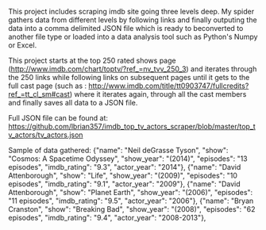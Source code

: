 This project includes scraping imdb site going three levels deep. My spider gathers data from different levels by following links and finally outputing the data into a comma delimited JSON file which is ready to beconverted to another file type or loaded into a data analysis tool such as Python's Numpy or Excel.

This project starts at the top 250 rated shows page (http://www.imdb.com/chart/toptv/?ref_=nv_tvv_250_3) and iterates through the 250 links while following links on subsequent pages until it gets to the full cast page (such as : http://www.imdb.com/title/tt0903747/fullcredits?ref_=tt_cl_sm#cast) where it iterates again, through all the cast members and finally saves all data to a JSON file. 

Full JSON file can be found at:
https://github.com/lbrian357/imdb_top_tv_actors_scraper/blob/master/top_tv_actors/tv_actors.json

Sample of data gathered: 
{"name": "Neil deGrasse Tyson", "show": "Cosmos: A Spacetime Odyssey", "show_year": "(2014)", "episodes": "13 episodes", "imdb_rating": "9.3", "actor_year": "2014"},
{"name": "David Attenborough", "show": "Life", "show_year": "(2009)", "episodes": "10 episodes", "imdb_rating": "9.1", "actor_year": "2009"},
{"name": "David Attenborough", "show": "Planet Earth", "show_year": "(2006)", "episodes": "11 episodes", "imdb_rating": "9.5", "actor_year": "2006"},
{"name": "Bryan Cranston", "show": "Breaking Bad", "show_year": "(2008)", "episodes": "62 episodes", "imdb_rating": "9.4", "actor_year": "2008-2013"},
